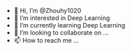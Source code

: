 - 👋 Hi, I’m @Zhouhy1020
- 👀 I’m interested in Deep Learning
- 🌱 I’m currently learning Deep Learning
- 💞️ I’m looking to collaborate on ...
- 📫 How to reach me ...

<!---
Zhouhy1020/Zhouhy1020 is a ✨ special ✨ repository because its `README.md` (this file) appears on your GitHub profile.
You can click the Preview link to take a look at your changes.
--->
